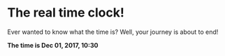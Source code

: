 # The real time clock!

Ever wanted to know what the time is? Well, your journey is about to end!

**The time is Dec 01, 2017, 10:30**